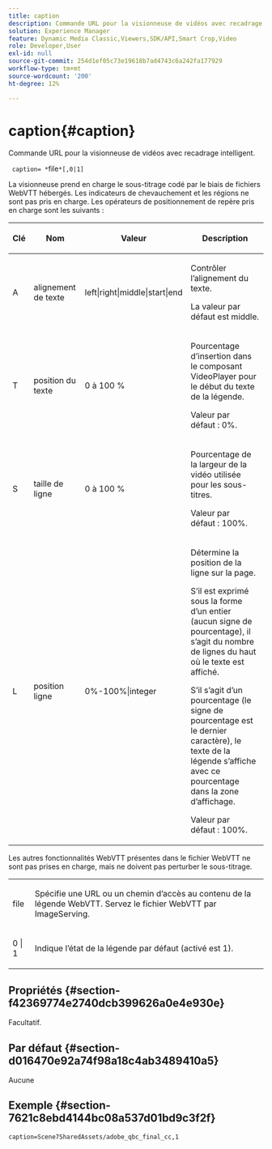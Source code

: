 ```yaml
---
title: caption
description: Commande URL pour la visionneuse de vidéos avec recadrage intelligent.
solution: Experience Manager
feature: Dynamic Media Classic,Viewers,SDK/API,Smart Crop,Video
role: Developer,User
exl-id: null
source-git-commit: 254d1ef05c73e19618b7ad4743c6a242fa177929
workflow-type: tm+mt
source-wordcount: '200'
ht-degree: 12%

---
```


# caption{#caption}

Commande URL pour la visionneuse de vidéos avec recadrage intelligent.

` caption= *`file`*[,0|1]`

La visionneuse prend en charge le sous-titrage codé par le biais de fichiers WebVTT hébergés. Les indicateurs de chevauchement et les régions ne sont pas pris en charge. Les opérateurs de positionnement de repère pris en charge sont les suivants :

<table id="table_62D89A06EC9E4E7983D1F26A2C85A621"> 
 <thead> 
  <tr> 
   <th colname="col1" class="entry"> <p>Clé </p> </th> 
   <th colname="col2" class="entry"> <p>Nom </p> </th> 
   <th colname="col3" class="entry"> <p>Valeur </p> </th> 
   <th colname="col4" class="entry"> <p>Description </p> </th> 
  </tr>
 </thead>
 <tbody> 
  <tr> 
   <td colname="col1"> <p> A </p> </td> 
   <td colname="col2"> <p>alignement de texte </p> </td> 
   <td colname="col3"> <p><span class="codeph"> left|right|middle|start|end</span> </p> </td> 
   <td colname="col4"> <p> Contrôler l’alignement du texte. </p> <p>La valeur par défaut est <span class="codeph"> middle</span>. </p> </td> 
  </tr> 
  <tr> 
   <td colname="col1"> <p>T </p> </td> 
   <td colname="col2"> <p>position du texte </p> </td> 
   <td colname="col3"> <p> 0 à 100 % </p> </td> 
   <td colname="col4"> <p> Pourcentage d’insertion dans le composant VideoPlayer pour le début du texte de la légende. </p> <p>Valeur par défaut : 0%. </p> </td> 
  </tr> 
  <tr> 
   <td colname="col1"> <p>S </p> </td> 
   <td colname="col2"> <p>taille de ligne </p> </td> 
   <td colname="col3"> <p> 0 à 100 % </p> </td> 
   <td colname="col4"> <p> Pourcentage de la largeur de la vidéo utilisée pour les sous-titres. </p> <p>Valeur par défaut : 100%. </p> </td> 
  </tr> 
  <tr> 
   <td colname="col1"> <p>L </p> </td> 
   <td colname="col2"> <p>position ligne </p> </td> 
   <td colname="col3"> <p> 0%-100%|integer </p> </td> 
   <td colname="col4"> <p> Détermine la position de la ligne sur la page. </p> <p>S’il est exprimé sous la forme d’un entier (aucun signe de pourcentage), il s’agit du nombre de lignes du haut où le texte est affiché. </p> <p>S’il s’agit d’un pourcentage (le signe de pourcentage est le dernier caractère), le texte de la légende s’affiche avec ce pourcentage dans la zone d’affichage. </p> <p>Valeur par défaut : 100%. </p> </td> 
  </tr> 
 </tbody> 
</table>

Les autres fonctionnalités WebVTT présentes dans le fichier WebVTT ne sont pas prises en charge, mais ne doivent pas perturber le sous-titrage.

<table id="table_A5BB1C08DA4B425DBD0356C7D3693E75"> 
 <tbody> 
  <tr> 
   <td colname="col1"> <p><span class="codeph"><span class="varname"> file</span></span> </p> </td> 
   <td colname="col2"> <p> Spécifie une URL ou un chemin d’accès au contenu de la légende WebVTT. Servez le fichier WebVTT par ImageServing. </p> </td> 
  </tr> 
  <tr> 
   <td colname="col1"> <p><span class="codeph"> 0 | 1</span> </p> </td> 
   <td colname="col2"> <p> Indique l’état de la légende par défaut (activé est <span class="codeph"> 1</span>). </p> </td> 
  </tr> 
 </tbody> 
</table>

## Propriétés {#section-f42369774e2740dcb399626a0e4e930e}

Facultatif.

## Par défaut {#section-d016470e92a74f98a18c4ab3489410a5}

Aucune

## Exemple {#section-7621c8ebd4144bc08a537d01bd9c3f2f}

```
caption=Scene7SharedAssets/adobe_qbc_final_cc,1
```
